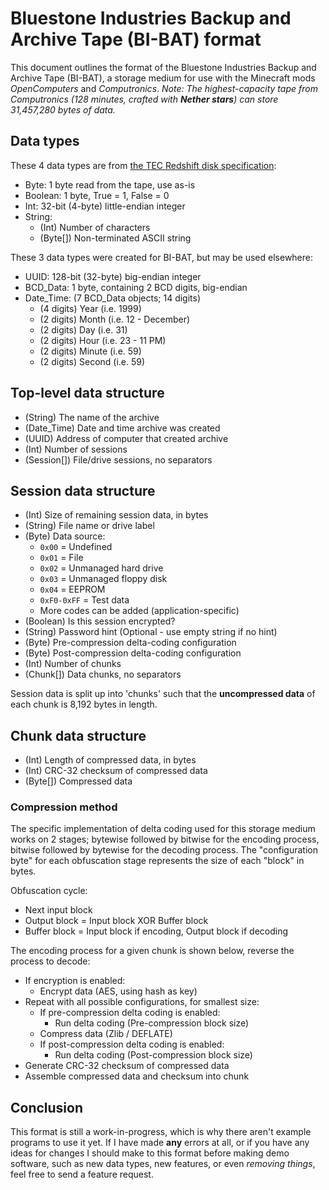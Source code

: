 # Bluestone Industries Backup and Archive Tape (BI-BAT) format

This document outlines the format of the Bluestone Industries Backup and Archive Tape (BI-BAT), a storage medium for use with the Minecraft mods _OpenComputers_ and _Computronics_. _Note: The highest-capacity tape from Computronics (128 minutes, crafted with **Nether stars**) can store 31,457,280 bytes of data._

## Data types

These 4 data types are from [the TEC Redshift disk specification](https://github.com/Rami-Sabbagh/TEC-Redshift-Disk-Specification):

* Byte: 1 byte read from the tape, use as-is
* Boolean: 1 byte, True = 1, False = 0
* Int: 32-bit (4-byte) little-endian integer
* String:
    * (Int) Number of characters
    * (Byte[]) Non-terminated ASCII string

These 3 data types were created for BI-BAT, but may be used elsewhere:

* UUID: 128-bit (32-byte) big-endian integer
* BCD_Data: 1 byte, containing 2 BCD digits, big-endian
* Date_Time: (7 BCD_Data objects; 14 digits)
    * (4 digits) Year (i.e. 1999)
    * (2 digits) Month (i.e. 12 - December)
    * (2 digits) Day (i.e. 31)
    * (2 digits) Hour (i.e. 23 - 11 PM)
    * (2 digits) Minute (i.e. 59)
    * (2 digits) Second (i.e. 59)  

## Top-level data structure

* (String) The name of the archive
* (Date_Time) Date and time archive was created
* (UUID) Address of computer that created archive
* (Int) Number of sessions
* (Session[]) File/drive sessions, no separators

## Session data structure

* (Int) Size of remaining session data, in bytes
* (String) File name or drive label
* (Byte) Data source:
  * `0x00` = Undefined
  * `0x01` = File
  * `0x02` = Unmanaged hard drive
  * `0x03` = Unmanaged floppy disk
  * `0x04` = EEPROM
  * `0xF0-0xFF` = Test data
  * More codes can be added (application-specific)
* (Boolean) Is this session encrypted?
* (String) Password hint (Optional - use empty string if no hint)
* (Byte) Pre-compression delta-coding configuration
* (Byte) Post-compression delta-coding configuration
* (Int) Number of chunks
* (Chunk[]) Data chunks, no separators

Session data is split up into 'chunks' such that the **uncompressed data** of each chunk is 8,192 bytes in length.

## Chunk data structure

* (Int) Length of compressed data, in bytes
* (Int) CRC-32 checksum of compressed data
* (Byte[]) Compressed data

### Compression method

The specific implementation of delta coding used for this storage medium works on 2 stages; bytewise followed by bitwise for the encoding process, bitwise followed by bytewise for the decoding process. The "configuration byte" for each obfuscation stage represents the size of each "block" in bytes.

Obfuscation cycle:
* Next input block
* Output block = Input block XOR Buffer block
* Buffer block = Input block if encoding, Output block if decoding

The encoding process for a given chunk is shown below, reverse the process to decode:

* If encryption is enabled:
  * Encrypt data (AES, using hash as key)
* Repeat with all possible configurations, for smallest size:
  * If pre-compression delta coding is enabled:
    * Run delta coding (Pre-compression block size)
  * Compress data (Zlib / DEFLATE)
  * If post-compression delta coding is enabled:
    * Run delta coding (Post-compression block size)
* Generate CRC-32 checksum of compressed data
* Assemble compressed data and checksum into chunk

## Conclusion

This format is still a work-in-progress, which is why there aren't example programs to use it yet. If I have made **any** errors at all, or if you have any ideas for changes I should make to this format before making demo software, such as new data types, new features, or even *removing things*, feel free to send a feature request.
